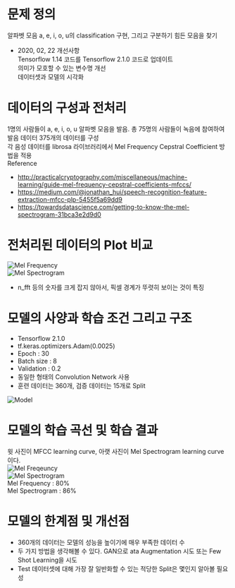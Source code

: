 # 문제 정의  
알파벳 모음 a, e, i, o, u의 classification 구현, 그리고 구분하기 힘든 모음을 찾기  
- 2020, 02, 22 개선사항  
  Tensorflow 1.14 코드를 Tensorflow 2.1.0 코드로 업데이트  
  의미가 모호할 수 있는 변수명 개선  
  데이터셋과 모델의 시각화  
  
  
# 데이터의 구성과 전처리  
1명의 사람들이 a, e, i, o, u 알파벳 모음을 발음. 총 75명의 사람들이 녹음에 참여하여 발음 데이터 375개의 데이터를 구성  
각 음성 데이터를 librosa 라이브러리에서 Mel Frequency Cepstral Coefficient 방법을 적용  
  Reference  
- http://practicalcryptography.com/miscellaneous/machine-learning/guide-mel-frequency-cepstral-coefficients-mfccs/  
- https://medium.com/@jonathan_hui/speech-recognition-feature-extraction-mfcc-plp-5455f5a69dd9  
- https://towardsdatascience.com/getting-to-know-the-mel-spectrogram-31bca3e2d9d0  
  
  
# 전처리된 데이터의 Plot 비교  
![Mel Frequency](https://github.com/Doyosae/Speech_Recognition/blob/master/image/MFCC.png)  
![Mel Spectrogram](https://github.com/Doyosae/Speech_Recognition/blob/master/image/melspec.png)  
- n_fft 등의 숫자를 크게 잡지 않아서, 픽셀 경계가 뚜렷히 보이는 것이 특징  
  
  
# 모델의 사양과 학습 조건 그리고 구조  
- Tensorflow 2.1.0  
- tf.keras.optimizers.Adam(0.0025)  
- Epoch : 30  
- Batch size : 8  
- Validation : 0.2  
- 동일한 형태의 Convolution Network 사용  
- 훈련 데이터는 360개, 검증 데이터는 15개로 Split  
  
![Model](https://github.com/Doyosae/Speech_Recognition/blob/master/image/Model.PNG)  
  
  
# 모델의 학습 곡선 및 학습 결과  
윗 사진이 MFCC learning curve, 아랫 사진이 Mel Spectrogram learning curve이다.  
![Mel Freqeuncy](https://github.com/Doyosae/Speech_Recognition/blob/master/image/mfcc_learning.png)  
![Mel Spectrogram](https://github.com/Doyosae/Speech_Recognition/blob/master/image/melspec_Learning.png)  
Mel Frequency   : 80%  
Mel Spectrogram : 86%  
  
  
# 모델의 한계점 및 개선점  
- 360개의 데이터는 모델의 성능을 높이기에 매우 부족한 데이터 수  
- 두 가지 방법을 생각해볼 수 있다. GAN으로 ata Augmentation 시도 또는 Few Shot Learning을 시도  
- Test 데이터셋에 대해 가장 잘 일반화할 수 있는 적당한 Split은 몇인지 알아볼 필요성  
